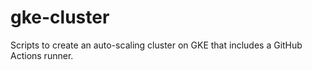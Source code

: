 # gke-cluster
Scripts to create an auto-scaling cluster on GKE that includes a GitHub Actions runner.
